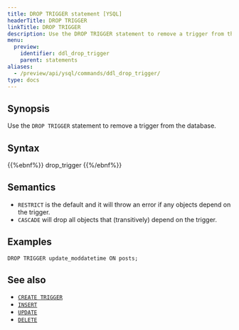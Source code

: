 ```yaml
---
title: DROP TRIGGER statement [YSQL]
headerTitle: DROP TRIGGER
linkTitle: DROP TRIGGER
description: Use the DROP TRIGGER statement to remove a trigger from the database.
menu:
  preview:
    identifier: ddl_drop_trigger
    parent: statements
aliases:
  - /preview/api/ysql/commands/ddl_drop_trigger/
type: docs
---
```


## Synopsis

Use the `DROP TRIGGER` statement to remove a trigger from the database.

## Syntax

{{%ebnf%}}
  drop_trigger
{{%/ebnf%}}

## Semantics

- `RESTRICT` is the default and it will throw an error if any objects depend on the trigger.
- `CASCADE` will drop all objects that (transitively) depend on the trigger.


## Examples

```plpgsql
DROP TRIGGER update_moddatetime ON posts;
```

## See also

- [`CREATE TRIGGER`](../ddl_create_trigger)
- [`INSERT`](../dml_insert)
- [`UPDATE`](../dml_update/)
- [`DELETE`](../dml_delete/)
